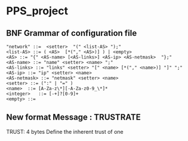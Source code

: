 # PPS_project


## BNF Grammar of configuration file

```bnf
"network" ::=  <setter>  "(" <list-AS> ");" 
<list-AS> ::= ( <AS>  [*("," <AS>)] ) | <empty> 
<AS> ::= "{" <AS-name> [<AS-links>] <AS-ip> <AS-netmask>  "};"
<AS-name> ::= "name" <setter> <name> ";"
<AS-links> ::= "links" <setter> "[" <name> [*("," <name>)] "]" ";"
<AS-ip> ::= "ip" <setter> <name> 
<AS-netmask> ::= "netmask" <setter> <name> 
<setter> ::= (":" | "=" )
<name>	::= [A-Za-z\*][-A-Za-z0-9_\*]*
<integer>	::= [-+]?[0-9]+
<empty> ::= 
```

## New format Message : TRUSTRATE

TRUST: 4 bytes
Define the inherent trust of one 